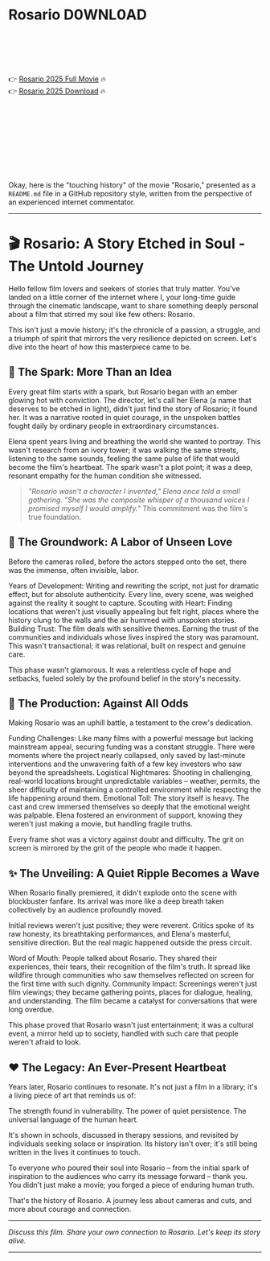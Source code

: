 # Rosario D0WNL0AD

<br><br><br><br>


👉 <a href="https://Kirk-heathckabtene1981.github.io/fmuneesqmk/">Rosario 2025 Full Movie</a> 🔥
<br>
👉 <a href="https://Kirk-heathckabtene1981.github.io/fmuneesqmk/">Rosario 2025 Download</a> 🔥


<br><br><br><br><br><br><br><br>


Okay, here is the "touching history" of the movie "Rosario," presented as a `README.md` file in a GitHub repository style, written from the perspective of an experienced internet commentator.

---


# 🎬 Rosario: A Story Etched in Soul - The Untold Journey

Hello fellow film lovers and seekers of stories that truly matter. You've landed on a little corner of the internet where I, your long-time guide through the cinematic landscape, want to share something deeply personal about a film that stirred my soul like few others: Rosario.

This isn't just a movie history; it's the chronicle of a passion, a struggle, and a triumph of spirit that mirrors the very resilience depicted on screen. Let's dive into the heart of how this masterpiece came to be.

## 🌟 The Spark: More Than an Idea

Every great film starts with a spark, but Rosario began with an ember glowing hot with conviction. The director, let's call her Elena (a name that deserves to be etched in light), didn't just find the story of Rosario; it found her. It was a narrative rooted in quiet courage, in the unspoken battles fought daily by ordinary people in extraordinary circumstances.

Elena spent years living and breathing the world she wanted to portray. This wasn't research from an ivory tower; it was walking the same streets, listening to the same sounds, feeling the same pulse of life that would become the film's heartbeat. The spark wasn't a plot point; it was a deep, resonant empathy for the human condition she witnessed.

> _"Rosario wasn't a character I invented," Elena once told a small gathering. "She was the composite whisper of a thousand voices I promised myself I would amplify."_ This commitment was the film's true foundation.

## 💪 The Groundwork: A Labor of Unseen Love

Before the cameras rolled, before the actors stepped onto the set, there was the immense, often invisible, labor.

   Years of Development: Writing and rewriting the script, not just for dramatic effect, but for absolute authenticity. Every line, every scene, was weighed against the reality it sought to capture.
   Scouting with Heart: Finding locations that weren't just visually appealing but felt right, places where the history clung to the walls and the air hummed with unspoken stories.
   Building Trust: The film deals with sensitive themes. Earning the trust of the communities and individuals whose lives inspired the story was paramount. This wasn't transactional; it was relational, built on respect and genuine care.

This phase wasn't glamorous. It was a relentless cycle of hope and setbacks, fueled solely by the profound belief in the story's necessity.

## 🚧 The Production: Against All Odds

Making Rosario was an uphill battle, a testament to the crew's dedication.

   Funding Challenges: Like many films with a powerful message but lacking mainstream appeal, securing funding was a constant struggle. There were moments where the project nearly collapsed, only saved by last-minute interventions and the unwavering faith of a few key investors who saw beyond the spreadsheets.
   Logistical Nightmares: Shooting in challenging, real-world locations brought unpredictable variables – weather, permits, the sheer difficulty of maintaining a controlled environment while respecting the life happening around them.
   Emotional Toll: The story itself is heavy. The cast and crew immersed themselves so deeply that the emotional weight was palpable. Elena fostered an environment of support, knowing they weren't just making a movie, but handling fragile truths.

Every frame shot was a victory against doubt and difficulty. The grit on screen is mirrored by the grit of the people who made it happen.

## ✨ The Unveiling: A Quiet Ripple Becomes a Wave

When Rosario finally premiered, it didn't explode onto the scene with blockbuster fanfare. Its arrival was more like a deep breath taken collectively by an audience profoundly moved.

Initial reviews weren't just positive; they were reverent. Critics spoke of its raw honesty, its breathtaking performances, and Elena's masterful, sensitive direction. But the real magic happened outside the press circuit.

   Word of Mouth: People talked about Rosario. They shared their experiences, their tears, their recognition of the film's truth. It spread like wildfire through communities who saw themselves reflected on screen for the first time with such dignity.
   Community Impact: Screenings weren't just film viewings; they became gathering points, places for dialogue, healing, and understanding. The film became a catalyst for conversations that were long overdue.

This phase proved that Rosario wasn't just entertainment; it was a cultural event, a mirror held up to society, handled with such care that people weren't afraid to look.

## ❤️ The Legacy: An Ever-Present Heartbeat

Years later, Rosario continues to resonate. It's not just a film in a library; it's a living piece of art that reminds us of:

   The strength found in vulnerability.
   The power of quiet persistence.
   The universal language of the human heart.

It's shown in schools, discussed in therapy sessions, and revisited by individuals seeking solace or inspiration. Its history isn't over; it's still being written in the lives it continues to touch.

To everyone who poured their soul into Rosario – from the initial spark of inspiration to the audiences who carry its message forward – thank you. You didn't just make a movie; you forged a piece of enduring human truth.

That's the history of Rosario. A journey less about cameras and cuts, and more about courage and connection.

---

_Discuss this film. Share your own connection to Rosario. Let's keep its story alive._

---


